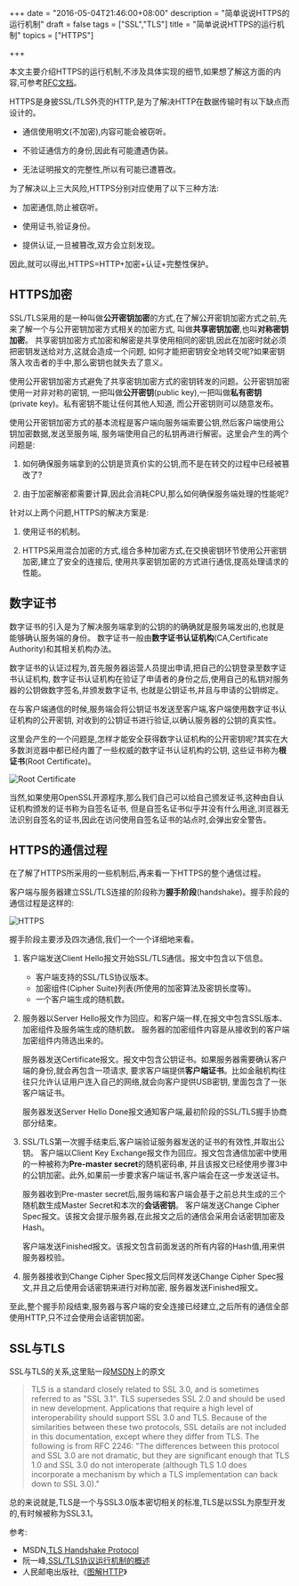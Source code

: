 +++
date = "2016-05-04T21:46:00+08:00"
description = "简单说说HTTPS的运行机制"
draft = false
tags = ["SSL","TLS"]
title = "简单说说HTTPS的运行机制"
topics = ["HTTPS"]

+++

本文主要介绍HTTPS的运行机制,不涉及具体实现的细节,如果想了解这方面的内容,可参考[RFC文档](https://tools.ietf.org/html/rfc5246 "RFC文档")。

HTTPS是身披SSL/TLS外壳的HTTP,是为了解决HTTP在数据传输时有以下缺点而设计的。

+ 通信使用明文(不加密),内容可能会被窃听。

+ 不验证通信方的身份,因此有可能遭遇伪装。

+ 无法证明报文的完整性,所以有可能已遭篡改。<!--more-->

为了解决以上三大风险,HTTPS分别对应使用了以下三种方法:

+ 加密通信,防止被窃听。

+ 使用证书,验证身份。

+ 提供认证,一旦被篡改,双方会立刻发现。

因此,就可以得出,HTTPS=HTTP+加密+认证+完整性保护。

## HTTPS加密

SSL/TLS采用的是一种叫做**公开密钥加密**的方式,在了解公开密钥加密方式之前,先来了解一个与公开密钥加密方式相关的加密方式,
叫做**共享密钥加密**,也叫**对称密钥加密**。
共享密钥加密方式加密和解密是共享使用相同的密钥,因此在加密时就必须把密钥发送给对方,这就会造成一个问题,
如何才能把密钥安全地转交呢?如果密钥落入攻击者的手中,那么密钥也就失去了意义。

使用公开密钥加密方式避免了共享密钥加密方式的密钥转发的问题。公开密钥加密使用一对非对称的密钥,
一把叫做**公开密钥**(public key),一把叫做**私有密钥**(private key)。私有密钥不能让任何其他人知道,
而公开密钥则可以随意发布。

使用公开密钥加密方式的基本流程是客户端向服务端索要公钥,然后客户端使用公钥加密数据,发送至服务端,
服务端使用自己的私钥再进行解密。这里会产生的两个问题是:

1. 如何确保服务端拿到的公钥是货真价实的公钥,而不是在转交的过程中已经被篡改了?

2. 由于加密解密都需要计算,因此会消耗CPU,那么如何确保服务端处理的性能呢?

针对以上两个问题,HTTPS的解决方案是:

1. 使用证书的机制。

2. HTTPS采用混合加密的方式,组合多种加密方式,在交换密钥环节使用公开密钥加密,建立了安全的连接后,
使用共享密钥加密的方式进行通信,提高处理请求的性能。

## 数字证书

数字证书的引入是为了解决服务端拿到的公钥的的确确就是服务端发出的,也就是能够确认服务端的身份。
数字证书一般由**数字证书认证机构**(CA,Certificate Authority)和其相关机构办法。

数字证书的认证过程为,首先服务器运营人员提出申请,把自己的公钥登录至数字证书认证机构,
数字证书认证机构在验证了申请者的身份之后,使用自己的私钥对服务器的公钥做数字签名,并颁发数字证书,
也就是公钥证书,并且与申请的公钥绑定。

在与客户端通信的时候,服务端会将公钥证书发送至客户端,客户端使用数字证书认证机构的公开密钥,
对收到的公钥证书进行验证,以确认服务器的公钥的真实性。

这里会产生的一个问题是,怎样才能安全获得数字认证机构的公开密钥呢?其实在大多数浏览器中都已经内置了一些权威的数字证书认证机构的公钥,
这些证书称为**根证书**(Root Certificate)。

![Root Certificate](http://7xsskq.com2.z0.glb.clouddn.com/blog/https-ssl-tls/root-certificate.png "Root Certificate")

当然,如果使用OpenSSL开源程序,那么我们自己可以给自己颁发证书,这种由自认证机构颁发的证书称为自签名证书,
但是自签名证书似乎并没有什么用途,浏览器无法识别自签名的证书,因此在访问使用自签名证书的站点时,会弹出安全警告。

## HTTPS的通信过程

在了解了HTTPS所采用的一些机制后,再来看一下HTTPS的整个通信过程。

客户端与服务器建立SSL/TLS连接的阶段称为**握手阶段**(handshake)。握手阶段的通信过程是这样的:

![HTTPS](http://7xsskq.com2.z0.glb.clouddn.com/blog/https-ssl-tls/https%202.png "HTTPS")

握手阶段主要涉及四次通信,我们一个一个详细地来看。

1. 客户端发送Client Hello报文开始SSL/TLS通信。报文中包含以下信息。

    + 客户端支持的SSL/TLS协议版本。
    + 加密组件(Cipher Suite)列表(所使用的加密算法及密钥长度等)。
    + 一个客户端生成的随机数。
 
2. 服务器以Server Hello报文作为回应。和客户端一样,在报文中包含SSL版本、加密组件及服务端生成的随机数。
服务器的加密组件内容是从接收到的客户端加密组件内筛选出来的。

    服务器发送Certificate报文。报文中包含公钥证书。如果服务器需要确认客户端的身份,就会再包含一项请求,
    要求客户端提供**客户端证书**。比如金融机构往往只允许认证用户连入自己的网络,就会向客户提供USB密钥,
    里面包含了一张客户端证书。

    服务器发送Server Hello Done报文通知客户端,最初阶段的SSL/TLS握手协商部分结束。

3. SSL/TLS第一次握手结束后,客户端验证服务器发送的证书的有效性,并取出公钥。
客户端以Client Key Exchange报文作为回应。报文包含通信加密中使用的一种被称为**Pre-master secret**的随机密码串,
并且该报文已经使用步骤3中的公钥加密。此外,如果前一步要求客户端证书,客户端会在这一步发送证书。

    服务器收到Pre-master secret后,服务端和客户端会基于之前总共生成的三个随机数生成Master Secret和本次的**会话密钥**。
    客户端发送Change Cipher Spec报文。该报文会提示服务器,在此报文之后的通信会采用会话密钥加密及Hash。

    客户端发送Finished报文。该报文包含前面发送的所有内容的Hash值,用来供服务器校验。

4. 服务器接收到Change Cipher Spec报文后同样发送Change Cipher Spec报文,并且之后使用会话密钥来进行对称加密,
服务器发送Finished报文。

至此,整个握手阶段结束,服务器与客户端的安全连接已经建立,之后所有的通信全部使用HTTP,只不过会使用会话密钥加密。

## SSL与TLS

SSL与TLS的关系,这里贴一段[MSDN](https://msdn.microsoft.com/en-us/library/windows/desktop/aa380515(v=vs.85).aspx "MSDN")上的原文

> TLS is a standard closely related to SSL 3.0, and is sometimes referred to as "SSL 3.1". 
TLS supersedes SSL 2.0 and should be used in new development. 
Applications that require a high level of interoperability should support SSL 3.0 and TLS. 
Because of the similarities between these two protocols, SSL details are not included in this documentation, except where they differ from TLS.
The following is from RFC 2246: "The differences between this protocol and SSL 3.0 are not dramatic, 
but they are significant enough that TLS 1.0 and SSL 3.0 do not interoperate (although TLS 1.0 does incorporate a mechanism by which a TLS implementation can back down to SSL 3.0)."

总的来说就是,TLS是一个与SSL3.0版本密切相关的标准,TLS是以SSL为原型开发的,有时候被称为SSL3.1。

参考:

+ MSDN,[TLS Handshake Protocol](https://msdn.microsoft.com/en-us/library/windows/desktop/aa380513(v=vs.85).aspx "TLS Handshake Protocol")
+ 阮一峰,[SSL/TLS协议运行机制的概述](http://www.ruanyifeng.com/blog/2014/02/ssl_tls.html "SSL/TLS协议运行机制的概述")
+ 人民邮电出版社,《[图解HTTP](https://book.douban.com/subject/25863515/ "图解HTTP")》
